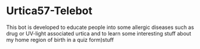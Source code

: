 # Urtica57-Telebot
This bot is developed to educate people into some allergic diseases such as drug or UV-light associated urtica and to learn some interesting stuff about my home region of birth in a quiz form)stuff 
